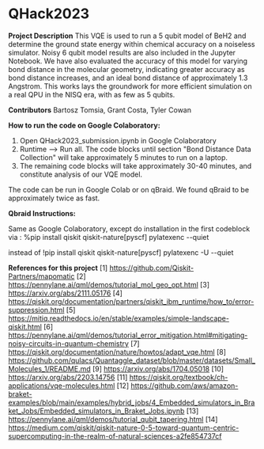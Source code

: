 # QHack2023

**Project Description**
This VQE is used to run a 5 qubit model of BeH2 and determine the ground state energy within chemical accuracy on a noiseless simulator. Noisy 6 qubit model results are also included in the Jupyter Notebook. We have also evaluated the accuracy of this model for varying bond distance in the molecular geometry, indicating greater accuracy as bond distance increases, and an ideal bond distance of approximately 1.3 Angstrom. This works lays the groundwork for more efficient simulation on a real QPU in the NISQ era, with as few as 5 qubits. 


**Contributors**
Bartosz Tomsia, Grant Costa, Tyler Cowan


**How to run the code on Google Colaboratory:**

1. Open QHack2023_submission.ipynb in Google Colaboratory 
2. Runtime --> Run all. The code blocks until section "Bond Distance Data Collection" will take approximately 5 minutes to run on a laptop.
3. The remaining code blocks will take approximately 30-40 minutes, and constitute analysis of our VQE model. 

The code can be run in Google Colab or on qBraid. We found qBraid to be approximately twice as fast. 

**Qbraid Instructions:**

Same as Google Colaboratory, except do installation in the first codeblock via :
 %pip install qiskit qiskit-nature[pyscf] pylatexenc --quiet

instead of 
!pip install qiskit qiskit-nature[pyscf] pylatexenc -U --quiet



**References for this project**
[1] https://github.com/Qiskit-Partners/mapomatic
[2] https://pennylane.ai/qml/demos/tutorial_mol_geo_opt.html
[3] https://arxiv.org/abs/2111.05176
[4] https://qiskit.org/documentation/partners/qiskit_ibm_runtime/how_to/error-suppression.html 
[5] https://mitiq.readthedocs.io/en/stable/examples/simple-landscape-qiskit.html
[6] https://pennylane.ai/qml/demos/tutorial_error_mitigation.html#mitigating-noisy-circuits-in-quantum-chemistry
[7] https://qiskit.org/documentation/nature/howtos/adapt_vqe.html
[8] https://github.com/qulacs/Quantaggle_dataset/blob/master/datasets/Small_Molecules_1/README.md
[9] https://arxiv.org/abs/1704.05018
[10] https://arxiv.org/abs/2203.14756
[11] https://qiskit.org/textbook/ch-applications/vqe-molecules.html
[12] https://github.com/aws/amazon-braket-examples/blob/main/examples/hybrid_jobs/4_Embedded_simulators_in_Braket_Jobs/Embedded_simulators_in_Braket_Jobs.ipynb
[13] https://pennylane.ai/qml/demos/tutorial_qubit_tapering.html
[14] https://medium.com/qiskit/qiskit-nature-0-5-toward-quantum-centric-supercomputing-in-the-realm-of-natural-sciences-a2fe854737cf
